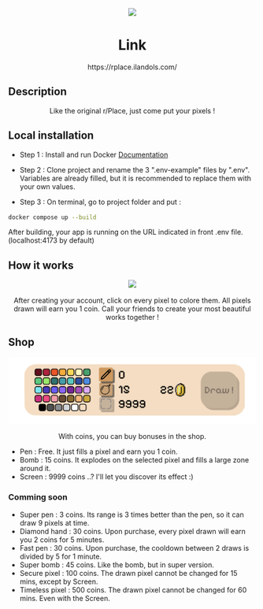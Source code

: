 <div align="center">
	<img src="other/readme_images/main.gif">
</div>

<h1 align="center">
	Link
</h1>
<p align="center">
	https://rplace.ilandols.com/
</p>

## Description
<p align="center">
	Like the original r/Place, just come put your pixels !
</p>

## Local installation

- Step 1 : Install and run Docker [Documentation](https://docs.docker.com/engine/install/)

- Step 2 : Clone project and rename the 3 ".env-example" files by ".env". Variables are already filled, but it is recommended to replace them with your own values.

- Step 3 : On terminal, go to project folder and put :
```bash
docker compose up --build
```

After building, your app is running on the URL indicated in front .env file. (localhost:4173 by default)

## How it works

<div align="center">
	<img src="other/readme_images/draw.gif">
</div>
<p align="center">
	After creating your account, click on every pixel to colore them. All pixels drawn will earn you 1 coin. Call your friends to create your most beautiful works together !
</p>

## Shop

<div align="center">
	<img src="other/readme_images/toolbar.png">
</div>
<p align="center">
	With coins, you can buy bonuses in the shop.
</p>

- Pen : Free. It just fills a pixel and earn you 1 coin.
- Bomb : 15 coins. It explodes on the selected pixel and fills a large zone around it.
- Screen : 9999 coins ..? I'll let you discover its effect :)

### Comming soon

- Super pen : 3 coins. Its range is 3 times better than the pen, so it can draw 9 pixels at time.
- Diamond hand : 30 coins. Upon purchase, every pixel drawn will earn you 2 coins for 5 minutes.
- Fast pen : 30 coins. Upon purchase, the cooldown between 2 draws is divided by 5 for 1 minute.
- Super bomb : 45 coins. Like the bomb, but in super version.
- Secure pixel : 100 coins. The drawn pixel cannot be changed for 15 mins, except by Screen.
- Timeless pixel : 500 coins. The drawn pixel cannot be changed for 60 mins. Even with the Screen.
